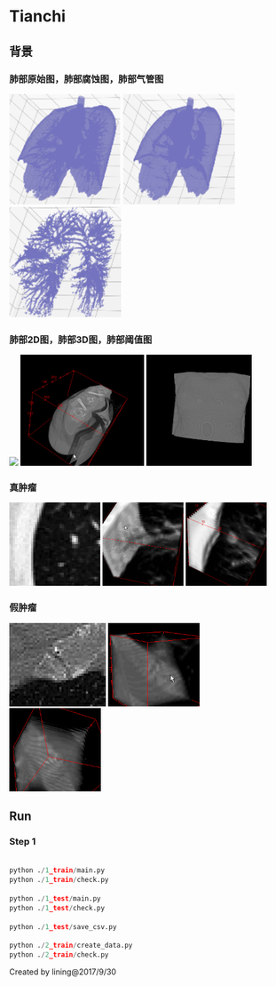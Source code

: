 # Tianchi

## 背景
### 肺部原始图，肺部腐蚀图，肺部气管图
<img src="fig/1.png" height="200"/> <img src="fig/2.png" height="200"/> <img src="fig/3.png" height="200"/>

### 肺部2D图，肺部3D图，肺部阈值图
<img src="fig/21.gif" height="200"/> <img src="fig/22.gif" height="200"/> <img src="fig/23.gif" height="200"/>

### 真肿瘤
<img src="fig/31.gif" height="150"/> <img src="fig/32.gif" height="150"/> <img src="fig/33.gif" height="150"/>

### 假肿瘤
<img src="fig/41.gif" height="150"/> <img src="fig/42.gif" height="150"/> <img src="fig/43.gif" height="150"/>

## Run
### Step 1
```python ./prepare/main.py

python ./1_train/main.py
python ./1_train/check.py

python ./1_test/main.py
python ./1_test/check.py

python ./1_test/save_csv.py

python ./2_train/create_data.py
python ./2_train/check.py
```

Created by lining@2017/9/30
